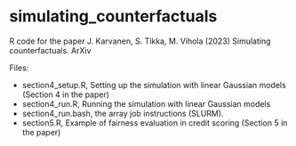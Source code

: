 # simulating_counterfactuals

R code for the paper J. Karvanen, S. Tikka, M. Vihola (2023) Simulating counterfactuals. ArXiv

Files:
- section4_setup.R, Setting up the simulation with linear Gaussian models (Section 4 in the paper)
- section4_run.R, Running the simulation with linear Gaussian models
- section4_run.bash, the array job instructions (SLURM).
- section5.R, Example of fairness evaluation in credit scoring (Section 5 in the paper)
